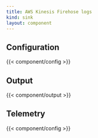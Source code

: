 ```yaml
---
title: AWS Kinesis Firehose logs
kind: sink
layout: component
---
```


## Configuration

{{< component/config >}}

## Output

{{< component/output >}}

## Telemetry

{{< component/config >}}
